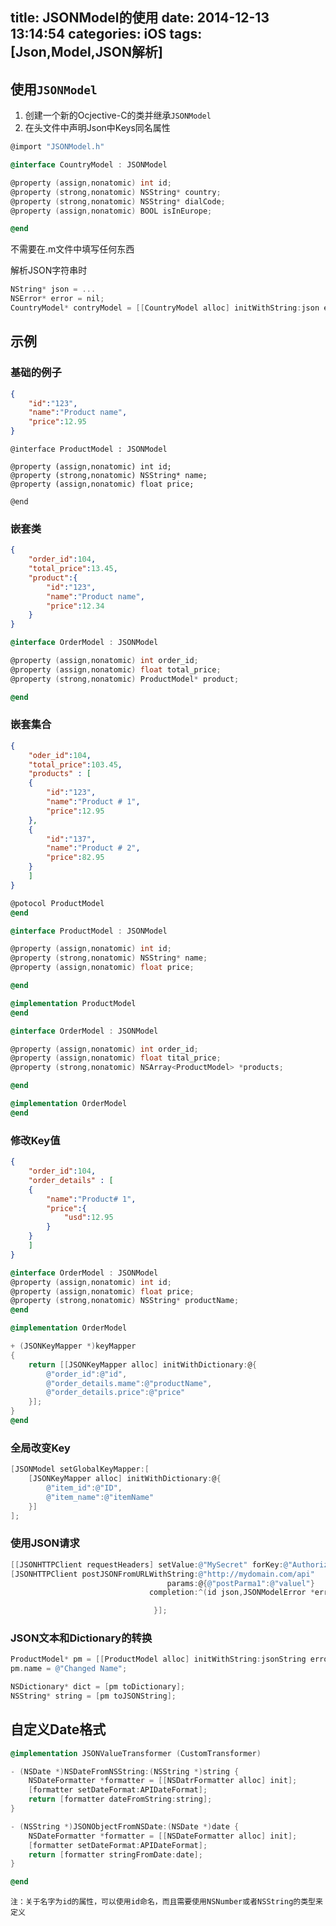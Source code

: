 title: JSONModel的使用
date: 2014-12-13 13:14:54
categories: iOS
tags: [Json,Model,JSON解析]
---
<!--more-->
##  使用`JSONModel`
1. 创建一个新的Ocjective-C的类并继承`JSONModel`
2. 在头文件中声明Json中Keys同名属性
```objective-c
@import "JSONModel.h"

@interface CountryModel : JSONModel

@property (assign,nonatomic) int id;
@property (strong,nonatomic) NSString* country;
@property (strong,nonatomic) NSString* dialCode;
@property (assign,nonatomic) BOOL isInEurope;

@end
```
不需要在.m文件中填写任何东西

解析JSON字符串时
```objective-c
NString* json = ...
NSError* error = nil;
CountryModel* contryModel = [[CountryModel alloc] initWithString:json error:&error];
```

## 示例
### 基础的例子
```json
{
	"id":"123",
	"name":"Product name",
	"price":12.95
}
```
```ocjective-c
@interface ProductModel : JSONModel

@property (assign,nonatomic) int id;
@property (strong,nonatomic) NSString* name;
@property (assign,nonatomic) float price;

@end
```
### 嵌套类
```json
{
	"order_id":104,
	"total_price":13.45,
	"product":{
		"id":"123",
		"name":"Product name",
		"price":12.34
	}
}
```
```objective-c
@interface OrderModel : JSONModel

@property (assign,nonatomic) int order_id;
@property (assign,nonatomic) float total_price;
@property (strong,nonatomic) ProductModel* product;

@end
```

### 嵌套集合
```json
{
	"oder_id":104,
	"total_price":103.45,
	"products" : [
	{
		"id":"123",
		"name":"Product # 1",
		"price":12.95
	},
	{
		"id":"137",
		"name":"Product # 2",
		"price":82.95
	}
	]
}
```

```objective-c
@potocol ProductModel
@end

@interface ProductModel : JSONModel

@property (assign,nonatomic) int id;
@property (strong,nonatomic) NSString* name;
@property (assign,nonatomic) float price;

@end

@implementation ProductModel
@end

@interface OrderModel : JSONModel

@property (assign,nonatomic) int order_id;
@property (assign,nonatomic) float tital_price;
@property (strong,nonatomic) NSArray<ProductModel> *products;

@end

@implementation OrderModel
@end
```

### 修改Key值
```json
{
	"order_id":104,
	"order_details" : [
	{
		"name":"Product# 1",
		"price":{
			"usd":12.95
		}
	}
	]
}
```

```objective-c
@interface OrderModel : JSONModel
@property (assign,nonatomic) int id;
@property (assign,nonatomic) float price;
@property (strong,nonatomic) NSString* productName;
@end

@implementation OrderModel

+ (JSONKeyMapper *)keyMapper
{
	return [[JSONKeyMapper alloc] initWithDictionary:@{
		@"order_id":@"id",
		@"order_details.mame":@"productName",
		@"order_details.price":@"price"
	}];
}
@end
```
### 全局改变Key 
```objective-c
[JSONModel setGlobalKeyMapper:[
	[JSONKeyMapper alloc] initWithDictionary:@{
		@"item_id":@"ID",
		@"item_name":@"itemName"
	}]
];
```
### 使用JSON请求
```objective-c
[[JSONHTTPClient requestHeaders] setValue:@"MySecret" forKey:@"AuthorizationToken"];
[JSONHTTPClient postJSONFromURLWithString:@"http://mydomain.com/api"
								   params:@{@"postParma1":@"valuel"}
							   completion:^(id json,JSONModelError *err){

								}];
```

### JSON文本和Dictionary的转换
```objective-c
ProductModel* pm = [[ProductModel alloc] initWithString:jsonString error:nil];
pm.name = @"Changed Name";

NSDictionary* dict = [pm toDictionary];
NSString* string = [pm toJSONString];
```

## 自定义Date格式
```objective-c
@implementation JSONValueTransformer (CustomTransformer)

- (NSDate *)NSDateFromNSString:(NSString *)string {
	NSDateFormatter *formatter = [[NSDatrFormatter alloc] init];
	[formatter setDateFormat:APIDateFormat];
	return [formatter dateFromString:string];
}

- (NSString *)JSONObjectFromNSDate:(NSDate *)date {
	NSDateFormatter *formatter = [[NSDateFormatter alloc] init];
	[formatter setDateFormat:APIDateFormat];
	return [formatter stringFromDate:date];
}

@end
```

	注：关于名字为id的属性，可以使用id命名，而且需要使用NSNumber或者NSString的类型来定义